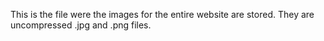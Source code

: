 This is the file were the images for the entire website are stored. They are uncompressed .jpg and .png files.
